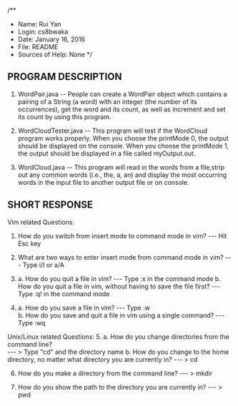 /** 
 *  Name: Rui Yan
 *  Login: cs8bwaka
 *  Date: January 16, 2016
 *  File: README
 *  Sources of Help: None 
 */

PROGRAM DESCRIPTION
-------------------------------------------------------------------------------
1. WordPair.java
-- People can create a WordPair object which contains a pairing of a String 
(a word) with an integer (the number of its occurrences), get the word and its 
count, as well as increment and set its count by using this program.

2. WordCloudTester.java
-- This program will test if the WordCloud program works properly. When you 
choose the printMode 0, the output should be displayed on the console. When 
you choose the printMode 1, the output should be displayed in a file called 
myOutput.out. 

3. WordCloud.java
-- This program will read in the words from a file,strip out any common words 
(i.e., the, a, an) and display the most occurring words in the input file to 
another output file or on console.


SHORT RESPONSE
-------------------------------------------------------------------
Vim related Questions:
1. How do you switch from insert mode to command mode in vim?
   --- Hit Esc key

2. What are two ways to enter insert mode from command mode in vim?
   --- Type i/I or a/A

3. a. How do you quit a file in vim?
   --- Type :x in the command mode
   b. How do you quit a file in vim, without having to save the file first?
   --- Type :q! in the command mode

4. a. How do you save a file in vim?
   --- Type :w   
   b. How do you save and quit a file in vim using a single command?
   --- Type :wq

Unix/Linux related Questions:
5. a. How do you change directories from the command line?  
   --- > Type "cd" and the directory name 
   b. How do you change to the home directory, no matter what directory 
      you are currently in?
   --- > cd 

6. How do you make a directory from the command line?
   --- > mkdir

7. How do you show the path to the directory you are currently in?
   --- > pwd


